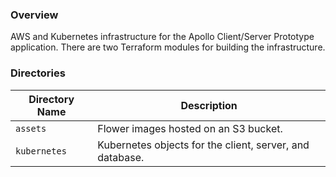 ### Overview

AWS and Kubernetes infrastructure for the Apollo Client/Server Prototype application.  There are two 
Terraform modules for building the infrastructure.

### Directories

| Directory Name           | Description                                                                |
|--------------------------|----------------------------------------------------------------------------|
| `assets`                 | Flower images hosted on an S3 bucket.                                      |
| `kubernetes`             | Kubernetes objects for the client, server, and database.                   |
